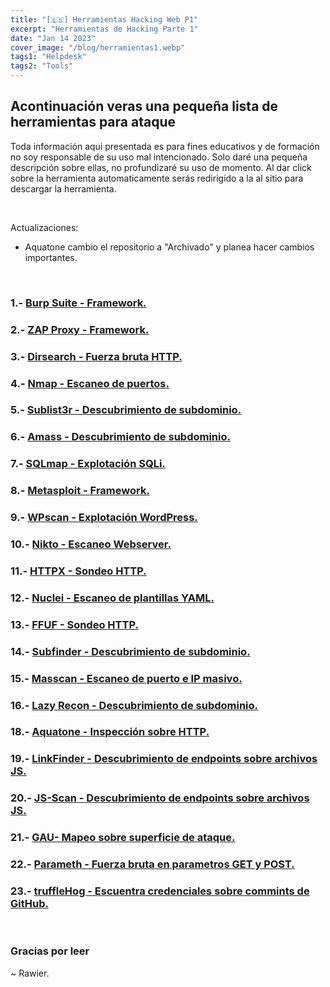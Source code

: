 ```yaml
---
title: "[🇪🇸] Herramientas Hacking Web P1"
excerpt: "Herramientas de Hacking Parte 1"
date: "Jan 14 2023"
cover_image: "/blog/herramientas1.webp"
tags1: "Helpdesk"
tags2: "Tools"
---
```


## Acontinuación veras una pequeña lista de herramientas para ataque

Toda información aqui presentada es para fines educativos y de formación no soy responsable de su uso mal intencionado.
Solo daré una pequeña descripción sobre ellas, no profundizaré su uso de momento.
Al dar click sobre la herramienta automaticamente serás redirigido a la al sitio para descargar la herramienta.

&nbsp;

Actualizaciones:

* Aquatone cambio el repositorio a "Archivado" y planea hacer cambios importantes.

&nbsp;

### 1.- [Burp Suite - Framework.](https://portswigger.net/burp/communitydownload)

### 2.- [ZAP Proxy - Framework.](https://www.zaproxy.org/docs/desktop/addons/automation-framework/)

### 3.- [Dirsearch - Fuerza bruta HTTP.](https://github.com/maurosoria/dirsearch)

### 4.- [Nmap - Escaneo de puertos.](https://nmap.org/download.html)

### 5.- [Sublist3r - Descubrimiento de subdominio.](https://github.com/aboul3la/Sublist3r)

### 6.- [Amass - Descubrimiento de subdominio.](https://github.com/OWASP/Amass)

### 7.- [SQLmap - Explotación SQLi.](https://sqlmap.org)

### 8.- [Metasploit - Framework.](https://www.metasploit.com/download)

### 9.- [WPscan - Explotación WordPress.](https://github.com/wpscanteam/wpscan)

### 10.- [Nikto - Escaneo Webserver.](https://github.com/sullo/nikto)

### 11.- [HTTPX - Sondeo HTTP.](https://github.com/projectdiscovery/httpx)

### 12.- [Nuclei - Escaneo de plantillas YAML.](https://github.com/projectdiscovery/nuclei-templates)

### 13.- [FFUF - Sondeo HTTP.](https://github.com/ffuf/ffuf)

### 14.- [Subfinder - Descubrimiento de subdominio.](https://github.com/projectdiscovery/subfinder)

### 15.- [Masscan - Escaneo de puerto e IP masivo.](https://github.com/robertdavidgraham/masscan)

### 16.- [Lazy Recon - Descubrimiento de subdominio.](https://github.com/nahamsec/lazyrecon)

### 18.- [Aquatone - Inspección sobre HTTP.](https://github.com/michenriksen/aquatone/releases)

### 19.- [LinkFinder - Descubrimiento de endpoints sobre archivos JS.](https://github.com/GerbenJavado/LinkFinder)

### 20.- [JS-Scan - Descubrimiento de endpoints sobre archivos JS.](https://github.com/zseano/JS-Scan)

### 21.- [GAU- Mapeo sobre superficie de ataque.](https://github.com/lc/gau)

### 22.- [Parameth - Fuerza bruta en parametros GET y POST.](https://github.com/maK-/parameth)

### 23.- [truffleHog - Escuentra credenciales sobre commints de GitHub.](https://github.com/trufflesecurity/trufflehog)

&nbsp;

### Gracias por leer

~ Rawier.
